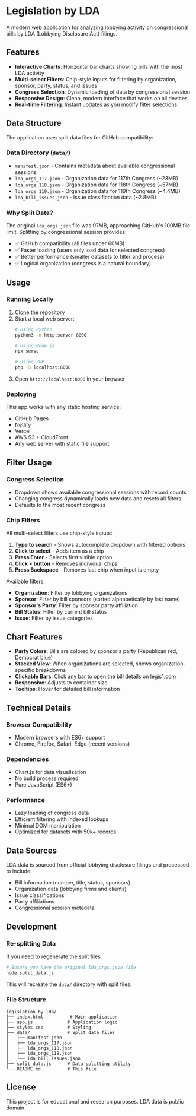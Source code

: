 # Legislation by LDA

A modern web application for analyzing lobbying activity on congressional bills by LDA (Lobbying Disclosure Act) filings.

## Features

- **Interactive Charts**: Horizontal bar charts showing bills with the most LDA activity
- **Multi-select Filters**: Chip-style inputs for filtering by organization, sponsor, party, status, and issues
- **Congress Selection**: Dynamic loading of data by congressional session
- **Responsive Design**: Clean, modern interface that works on all devices
- **Real-time Filtering**: Instant updates as you modify filter selections

## Data Structure

The application uses split data files for GitHub compatibility:

### Data Directory (`data/`)
- `manifest.json` - Contains metadata about available congressional sessions
- `lda_orgs_117.json` - Organization data for 117th Congress (~23MB)
- `lda_orgs_118.json` - Organization data for 118th Congress (~57MB) 
- `lda_orgs_119.json` - Organization data for 119th Congress (~4.4MB)
- `lda_bill_issues.json` - Issue classification data (~2.8MB)

### Why Split Data?
The original `lda_orgs.json` file was 97MB, approaching GitHub's 100MB file limit. Splitting by congressional session provides:
- ✅ GitHub compatibility (all files under 60MB)
- ✅ Faster loading (users only load data for selected congress)
- ✅ Better performance (smaller datasets to filter and process)
- ✅ Logical organization (congress is a natural boundary)

## Usage

### Running Locally
1. Clone the repository
2. Start a local web server:
   ```bash
   # Using Python
   python3 -m http.server 8000
   
   # Using Node.js
   npx serve
   
   # Using PHP
   php -S localhost:8000
   ```
3. Open `http://localhost:8000` in your browser

### Deploying
This app works with any static hosting service:
- GitHub Pages
- Netlify
- Vercel
- AWS S3 + CloudFront
- Any web server with static file support

## Filter Usage

### Congress Selection
- Dropdown shows available congressional sessions with record counts
- Changing congress dynamically loads new data and resets all filters
- Defaults to the most recent congress

### Chip Filters
All multi-select filters use chip-style inputs:

1. **Type to search** - Shows autocomplete dropdown with filtered options
2. **Click to select** - Adds item as a chip
3. **Press Enter** - Selects first visible option
4. **Click × button** - Removes individual chips
5. **Press Backspace** - Removes last chip when input is empty

Available filters:
- **Organization**: Filter by lobbying organizations
- **Sponsor**: Filter by bill sponsors (sorted alphabetically by last name)
- **Sponsor's Party**: Filter by sponsor party affiliation
- **Bill Status**: Filter by current bill status
- **Issue**: Filter by issue categories

## Chart Features

- **Party Colors**: Bills are colored by sponsor's party (Republican red, Democrat blue)
- **Stacked View**: When organizations are selected, shows organization-specific breakdowns
- **Clickable Bars**: Click any bar to open the bill details on legis1.com
- **Responsive**: Adjusts to container size
- **Tooltips**: Hover for detailed bill information

## Technical Details

### Browser Compatibility
- Modern browsers with ES6+ support
- Chrome, Firefox, Safari, Edge (recent versions)

### Dependencies
- Chart.js for data visualization
- No build process required
- Pure JavaScript (ES6+)

### Performance
- Lazy loading of congress data
- Efficient filtering with indexed lookups
- Minimal DOM manipulation
- Optimized for datasets with 50k+ records

## Data Sources

LDA data is sourced from official lobbying disclosure filings and processed to include:
- Bill information (number, title, status, sponsors)
- Organization data (lobbying firms and clients)
- Issue classifications
- Party affiliations
- Congressional session metadata

## Development

### Re-splitting Data
If you need to regenerate the split files:

```bash
# Ensure you have the original lda_orgs.json file
node split_data.js
```

This will recreate the `data/` directory with split files.

### File Structure
```
legislation_by_lda/
├── index.html          # Main application
├── app.js             # Application logic
├── styles.css         # Styling
├── data/              # Split data files
│   ├── manifest.json
│   ├── lda_orgs_117.json
│   ├── lda_orgs_118.json
│   ├── lda_orgs_119.json
│   └── lda_bill_issues.json
├── split_data.js      # Data splitting utility
└── README.md          # This file
```

## License

This project is for educational and research purposes. LDA data is public domain.
